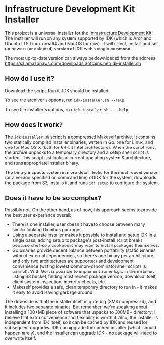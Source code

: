 Infrastructure Development Kit Installer
========================================

This project is a universal installer for the
[Infrastructure Development Kit](https://github.com/3ofcoins/idk/). The
installer will run on any system supported by IDK (which is Arch and
Ubuntu LTS Linux on ia64 and MacOS for now). It will select, install,
and set up newest (or selected) version of IDK with a single
command.

The most up-to-date version can always be downloaded from the address
https://s3.amazonaws.com/downloads.3ofcoins.net/idk-installer.sh

How do I use it?
----------------

Download the script. Run it. IDK should be installed.

To see the archiver's options, run `idk-installer.sh --help`.

To see the installer's options, run `idk-installer.sh -- -help`.


How does it work?
-----------------

The `idk-installer.sh` script is a compressed
[Makeself](http://megastep.org/makeself/) archive. It contains two
statically compiled installer binaries, written in Go: one for Linux,
and one for Mac OS X (both for 64-bit Intel architecture). When the
script runs, the archive unpacks to a temporary directory and a setup
shell script is started. This script just looks at current operating
system & architecture, and runs appropriate installer binary.

The binary inspects system in more detail, looks for the most recent
version (or a version specified on command line) of IDK for the
system, downloads the package from S3, installs it, and runs `idk
setup` to configure the system.

Does it have to be so complex?
------------------------------

Possibly not. On the other hand, as of now, this approach seems to
provide the best user experience overall:

 - There is one installer, user doesn't have to choose between many
   similar looking Omnibus packages.
 - Using a separate installer makes it possible to install and setup
   IDK in a single pass; adding setup to package's post-install script
   breaks because chef-solo cookbooks may want to install packages
   themselves.
 - Go binaries provide decent balance between portability (static
   binaries without external dependencies, so there's one binary per
   architecture, and only two architectures are supported) and
   development convenience (writing lowest-common-denominator shell
   scripts is painful). With Go it is possible to implement some logic
   in the installer: listing S3 bucket, finding most recent package
   version, download itself, client system inspection, integrity
   checks, etc.
 - Makeself provides a safe, clean temporary directory to run in -
   it makes it easy to avoid leaving garbage around.
 
 The downside is that the installer itself is quite big (3MB
 compressed), and it includes two separate binaries. But remember,
 we're speaking about installing a 100+MB piece of software that
 unpacks to 300MB+ directory; I believe that extra convenience and
 flexibility is worth it. Also, the installer is independent from IDK
 itself, so it can be cached by IDK and reused for subsequent
 upgrades. IDK can upgrade the cached installer (which should happen
 rarely), and the installer can upgrade IDK - no package will need to
 overwrite itself.
